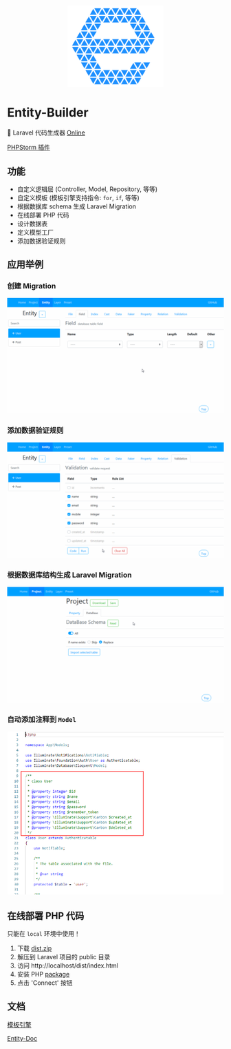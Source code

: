 
<p align="center">
    <img src="src/assets/logo.svg" alt="logo" width="222" />
</p>

# Entity-Builder

:tomato: Laravel 代码生成器 [Online](https://googee.github.io/Entity-Builder/dist)

[PHPStorm 插件](https://plugins.jetbrains.com/plugin/15276-laravel-code-generator)


## 功能

- 自定义逻辑层 (Controller, Model, Repository, 等等)
- 自定义模板 (模板引擎支持指令: `for`, `if`, 等等)
- 根据数据库 schema 生成 Laravel Migration
- 在线部署 PHP 代码
- 设计数据表
- 定义模型工厂
- 添加数据验证规则


## 应用举例

### 创建 Migration

![Migration](https://github.com/GooGee/Entity-Builder/raw/main/image/table.gif)

### 添加数据验证规则

![Validation](https://github.com/GooGee/Entity-Builder/raw/main/image/rule.gif)

### 根据数据库结构生成 Laravel Migration

![Schema](https://github.com/GooGee/Entity-Builder/raw/main/image/schema.gif)

### 自动添加注释到 `Model`

![Model](https://github.com/GooGee/Entity-Builder/raw/main/image/model.png)


## 在线部署 PHP 代码

只能在 `local` 环境中使用！

1. 下载 [dist.zip](https://github.com/GooGee/Entity-Builder/releases)
1. 解压到 Laravel 项目的 public 目录
1. 访问 http://localhost/dist/index.html
1. 安装 PHP [package](https://github.com/GooGee/Entity)
1. 点击 'Connect' 按钮


## 文档

[模板引擎](https://mozilla.github.io/nunjucks/templating.html)

[Entity-Doc](https://googee.github.io/Entity-Builder/docs/model/index.html)
